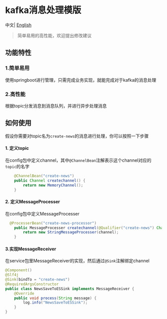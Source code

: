 # kafka消息处理模版
 中文| [English](README.md)
> 简单易用的高性能，欢迎提出修改建议

## 功能特性

### 1.简单易用

使用springboot进行管理，只需完成业务实现，就能完成对于kafka的消息处理

### 2.高性能

根据topic分发消息到消息队列，并进行异步处理消息

## 如何使用

假设你需要对topic名为`create-news`的消息进行处理，你可以按照一下步骤

#### 1. 定义topic

在config包中定义channel，其中`@ChannelBean`注解表示这个channel对应的`topic`的名字

```java
    @ChannelBean("create-news")
    public Channel createchannel() {
        return new MemoryChannel();
    }
```

#### 2. 定义MessageProcesser

在config包中定义MessageProcesser

```java
  @ProcesserBean("create-news-processor")
    public MessageProcesser createchannel(@Qualifier("create-news") Channel channel) {
        return new StringMessageProcesser(channel);
    }
```

#### 3.实现MessageReceiver

在service包里MessageReceiver的实现，然后通过`@Sink`注解绑定channel

```java
@Component()
@Slf4j
@Sink(bindTo = "create-news")
@RequiredArgsConstructor
public class NewsSaveToESSink implements MessageReceiver {
    @Override
    public void process(String message) {
        log.info("NewsSaveToESSink");
    }
}

```

